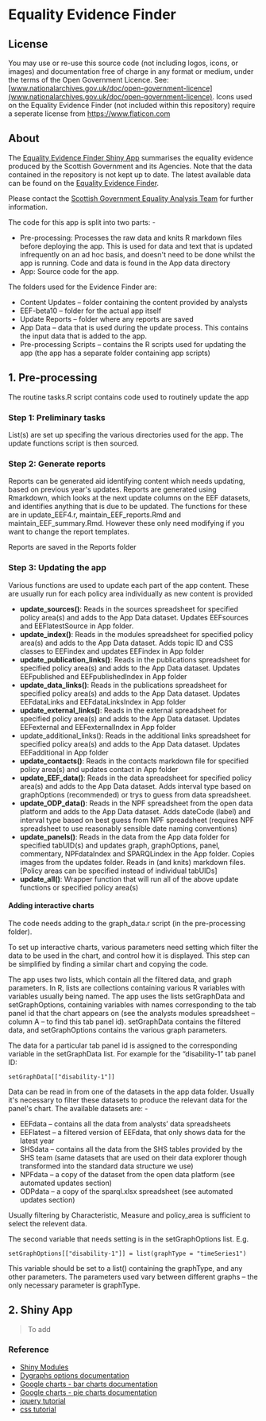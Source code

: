 # Equality Evidence Finder

## License

You may use or re-use this source code (not including logos, icons, or images) and documentation free of charge in any format or medium, under the terms of the Open Government Licence. See: [www.nationalarchives.gov.uk/doc/open-government-licence](www.nationalarchives.gov.uk/doc/open-government-licence). Icons used on the Equality Evidence Finder (not included within this repository) require a seperate license from <https://www.flaticon.com> 

## About

The [Equality Evidence Finder Shiny App](www.equalityevidence.scot) summarises the equality evidence produced by the Scottish Government and its Agencies. Note that the data contained in the repository is not kept up to date. The latest available data can be found on the [Equality Evidence Finder](www.equalityevidence.scot).

Please contact the [Scottish Government Equality Analysis Team](mailto:social-justice-analysis@gov.scot) for further information.

The code for this app is split into two parts: -

* Pre-processing: Processes the raw data and knits R markdown files before deploying the app. This is used for data and text that is updated infrequently on an ad hoc basis, and doesn't need to be done whilst the app is running. Code and data is found in the App data directory
* App: Source code for the app.

The folders used for the Evidence Finder are:
*	Content Updates – folder containing the content provided by analysts
*	EEF-beta10 – folder for the actual app itself
*	Update Reports – folder where any reports are saved
*	App Data – data that is used during the update process. This contains the input data that is added to the app.
*	Pre-processing Scripts – contains the R scripts used for updating the app (the app has a separate folder containing app scripts)


## 1. Pre-processing

The routine tasks.R script contains code used to routinely update the app

### Step 1: Preliminary tasks

List(s) are set up specifing the various directories used for the app. The update functions script is then sourced.

### Step 2: Generate reports

Reports can be generated aid identifying content which needs updating, based on previous year's updates. Reports are generated using Rmarkdown, which looks at the next update columns on the EEF datasets, and identifies anything that is due to be updated. The functions for these are in update_EEF4.r, maintain_EEF_reports.Rmd and maintain_EEF_summary.Rmd. However these only need modifying if you want to change the report templates.

Reports are saved in the Reports folder

### Step 3: Updating the app

Various functions are used to update each part of the app content. These are usually run for each policy area individually as new content is provided

* __update_sources()__: Reads in the sources spreadsheet for specified policy area(s) and adds to the App Data dataset. Updates EEFsources and EEFlatestSource in App folder.                                
* __update_index()__: Reads in the modules spreadsheet for specified policy area(s) and adds to the App Data dataset. Adds topic ID and CSS classes to EEFindex and updates EEFindex in App folder                  
* __update_publication_links()__: Reads in the publications spreadsheet for specified policy area(s) and adds to the App Data dataset. Updates EEFpublished and EEFpublishedIndex in App folder                                              
* __update_data_links()__: Reads in the publications spreadsheet for specified policy area(s) and adds to the App Data dataset. Updates EEFdataLinks and EEFdataLinksIndex in App folder           
* __update_external_links()__: Reads in the external spreadsheet for specified policy area(s) and adds to the App Data dataset. Updates EEFexternal and EEFexternalIndex in App folder 
* update_additional_links(): Reads in the additional links spreadsheet for specified policy area(s) and adds to the App Data dataset. Updates EEFadditional in App folder         
* __update_contacts()__: Reads in the contacts markdown file for specified policy area(s) and updates contact in App folder                    
* __update_EEF_data()__: Reads in the data spreadsheet for specified policy area(s) and adds to the App Data dataset. Adds interval type based on graphOptions (recommended) or trys to guess from data spreadsheet.                                                 
* __update_ODP_data()__: Reads in the NPF spreadsheet from the open data platform and adds to the App Data dataset. Adds dateCode (label) and interval type based on best guess from NPF spreadsheet (requires NPF spreadsheet to use reasonably sensible date naming conventions)                                          
* __update_panels()__: Reads in the data from the App data folder for specified tabUID(s) and updates graph, graphOptions, panel, commentary, NPFdataIndex and SPARQLindex in the App folder. Copies images from the updates folder. Reads in (and knits) markdown files. [Policy areas can be specified instead of individual tabUIDs]  
* __update_all()__: Wrapper function that will run all of the above update functions or specified policy area(s)                                      

#### Adding interactive charts

The code needs adding to the graph_data.r script (in the pre-processing folder).

To set up interactive charts, various parameters need setting which filter the data to be used in the chart, and control how it is displayed. This step can be simplified by finding a similar chart and copying the code.

The app uses two lists, which contain all the filtered data, and graph parameters. In R, lists are collections containing various R variables with variables usually being named. The app uses the lists setGraphData and setGraphOptions, containing variables with names corresponding to the tab panel id that the chart appears on (see the analysts modules spreadsheet – column A – to find this tab panel id). setGraphData contains the filtered data, and setGraphOptions contains the various graph parameters.

The data for a particular tab panel id is assigned to the corresponding variable in the setGraphData list. For example for the “disability-1” tab panel ID:

```setGraphData[["disability-1"]]```

Data can be read in from one of the datasets in the app data folder. Usually it's necessary to filter these datasets to produce the relevant data for the panel's chart. The available datasets are: -
*	EEFdata – contains all the data from analysts’ data spreadsheets
*	EEFlatest – a filtered version of EEFdata, that only shows data for the latest year
*	SHSdata – contains all the data from the SHS tables provided by the SHS team (same datasets that are used on their data explorer though transformed into the standard data structure we use)
*	NPFdata – a copy of the dataset from the open data platform (see automated updates section)
*	ODPdata – a copy of the sparql.xlsx spreadsheet (see automated updates section)

Usually filtering by Characteristic, Measure and policy_area is sufficient to select the relevent data.

The second variable that needs setting is in the setGraphOptions list. E.g.

```setGraphOptions[["disability-1"]] = list(graphType = "timeSeries1")```

This variable should be set to a list() containing the graphType, and any other parameters. The parameters used vary between different graphs – the only necessary parameter is graphType.

## 2. Shiny App

> To add

### Reference

* [Shiny Modules](http://shiny.rstudio.com/articles/modules.html)
* [Dygraphs options documentation](http://dygraphs.com/options.html)
* [Google charts - bar charts documentation](https://developers.google.com/chart/interactive/docs/gallery/barchart)
* [Google charts - pie charts documentation](https://developers.google.com/chart/interactive/docs/gallery/piechart)
* [jquery tutorial](https://www.w3schools.com/jquery/default.asp)
* [css tutorial](https://www.w3schools.com/Css/)